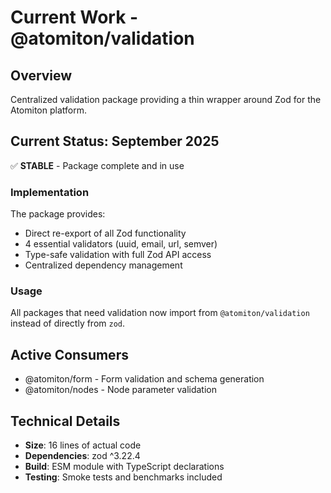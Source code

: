 # Current Work - @atomiton/validation

## Overview

Centralized validation package providing a thin wrapper around Zod for the Atomiton platform.

## Current Status: September 2025

✅ **STABLE** - Package complete and in use

### Implementation

The package provides:

- Direct re-export of all Zod functionality
- 4 essential validators (uuid, email, url, semver)
- Type-safe validation with full Zod API access
- Centralized dependency management

### Usage

All packages that need validation now import from `@atomiton/validation` instead of directly from `zod`.

## Active Consumers

- @atomiton/form - Form validation and schema generation
- @atomiton/nodes - Node parameter validation

## Technical Details

- **Size**: 16 lines of actual code
- **Dependencies**: zod ^3.22.4
- **Build**: ESM module with TypeScript declarations
- **Testing**: Smoke tests and benchmarks included

